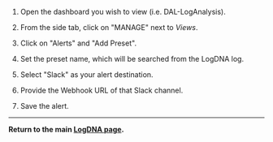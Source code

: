 1. Open the dashboard you wish to view (i.e. DAL-LogAnalysis).

1. From the side tab, click on "MANAGE" next to _Views_.

1. Click on "Alerts" and "Add Preset".

1. Set the preset name, which will be searched from the LogDNA log.

1. Select "Slack" as your alert destination.

1. Provide the Webhook URL of that Slack channel.

1. Save the alert.



***
**Return to the main [LogDNA page](https://github.ibm.com/gensec/OperatorVault-Wiki/wiki/LogDNA).**